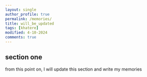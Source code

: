 ```yaml
---
layout: single
author_profile: true
permalink: /memories/
title: will_be_updated
tags: [khatere]
modified: 4-10-2024
comments: true
---
```


## section one
from this point on, I will update this section and write my memories